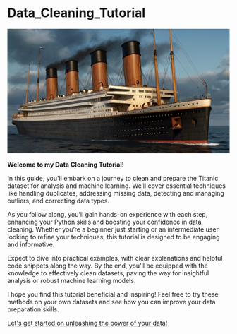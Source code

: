 # Data_Cleaning_Tutorial

![Titanic Image](Images/Titanic_3.jpg)

**Welcome to my Data Cleaning Tutorial!**

In this guide, you'll embark on a journey to clean and prepare the Titanic dataset for analysis and machine learning. We’ll cover essential techniques like handling duplicates, addressing missing data, detecting and managing outliers, and correcting data types.

As you follow along, you'll gain hands-on experience with each step, enhancing your Python skills and boosting your confidence in data cleaning. Whether you’re a beginner just starting or an intermediate user looking to refine your techniques, this tutorial is designed to be engaging and informative.

Expect to dive into practical examples, with clear explanations and helpful code snippets along the way. By the end, you'll be equipped with the knowledge to effectively clean datasets, paving the way for insightful analysis or robust machine learning models.

I hope you find this tutorial beneficial and inspiring! Feel free to try these methods on your own datasets and see how you can improve your data preparation skills.

[Let's get started on unleashing the power of your data!](Data_Cleaning_Tutorial.ipynb)
